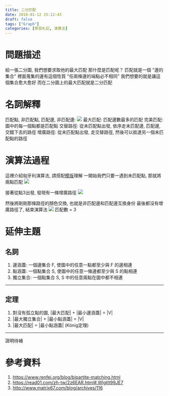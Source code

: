 ```yaml
---
title: 二分匹配
date: 2018-01-12 15:12:43
draft: false
tags: ["Graph"]
categories: [學習札記, 演算法]
---
```


# 問題描述
給一張二分圖, 我們想要求取他的最大匹配
那什麼是匹配呢？
匹配就是一個 "邊的集合"
裡面蒐集的邊有這個性質
"任兩條邊的端點必不相同"
我們想要的就是讓這個集合愈大愈好
而在二分圖上的最大匹配就是二分匹配

# 名詞解釋
匹配點, 非匹配點, 匹配邊, 非匹配邊:
![](https://i.imgur.com/wxzpshc.png)
最大匹配: 匹配邊數最多的匹配
完美匹配: 圖中的每一個點都是匹配點
交替路徑: 從未匹配點出發, 依序走未匹配邊, 匹配邊, 交錯下去的路徑
增廣路徑: 從未匹配點出發, 走交替路徑, 然後可以抵達另一個未匹配點的路徑

# 演算法過程
這裡介紹匈牙利演算法, 請搭配[模版](http://abcd40404.github.io/2018/01/06/template-bipartite-matching/)理解
一開始我們只要一遇到未匹配點, 那就將兩點匹配
![](https://i.imgur.com/BeGrl54.png)

接著從點3出發, 發現有一條增廣路徑
![](https://i.imgur.com/SIUUpe5.png)

然後將剛剛那條路徑的顏色交換, 也就是非匹配邊和匹配邊互換身份
最後都沒有增廣路徑了, 結束演算法
![](https://i.imgur.com/RFKpx3i.png)
匹配數 = 3

# 延伸主題
## 名詞
1. 邊涵蓋: 一個邊集合 F, 使圖中的任意一點都至少與 F 的邊相連
2. 點涵蓋: 一個點集合 S, 使圖中的任意一條邊都至少與 S 的點相連
3. 獨立集合: 一個點集合 S, S 中的任意兩點在圖中都不相連
---
## 定理
1. 對沒有孤立點的圖, |最大匹配| + |最小邊涵蓋| = |V|
2. |最大獨立集合| + |最小點涵蓋| = |V|
3. |最大匹配| = |最小點涵蓋| (König定理)
---
證明待補

# 參考資料
1. https://www.renfei.org/blog/bipartite-matching.html
2. https://read01.com/zh-tw/2z6EAR.html#.WlgtIt99JE7
3. http://www.matrix67.com/blog/archives/116
